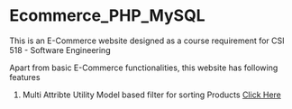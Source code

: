 # Ecommerce_PHP_MySQL

This is an E-Commerce website designed as a course requirement for CSI 518 - Software Engineering


Apart from basic E-Commerce functionalities, this website has following features

1) Multi Attribte Utility Model based filter for sorting Products <a href="http://176.32.230.51/eschoppes.com/all_products.php">Click Here</a>
